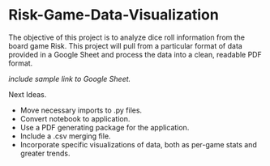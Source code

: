 # Risk-Game-Data-Visualization
The objective of this project is to analyze dice roll information from the board game Risk. This project will pull from a particular format of data provided in a Google Sheet and process the data into a clean, readable PDF format.

*include sample link to Google Sheet.*

Next Ideas. 
- Move necessary imports to .py files.
- Convert notebook to application.
- Use a PDF generating package for the application.
- Include a .csv merging file.
- Incorporate specific visualizations of data, both as per-game stats and greater trends.